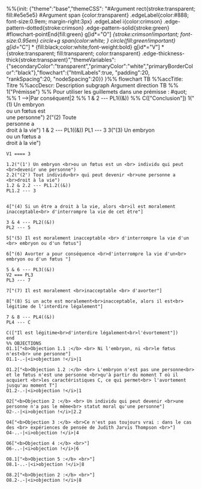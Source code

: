 %%{init: {"theme":"base","themeCSS": "#Argument rect{stroke:transparent; fill:#e5e5e5} #Argument span {color:transparent} .edgeLabel{color:#888; font-size:0.9em; margin-right:3px} .edgeLabel i{color:crimson} .edge-pattern-dotted{stroke:crimson} .edge-pattern-solid{stroke:green} #flowchart-pointEnd{fill:green}  g[id*=\"O\"] *{stroke:crimson!important; font-size:0.95em} circle+g span{color:white; } circle{fill:green!important} g[id*=\"C\"] * {fill:black;color:white;font-weight:bold}  g[id*=\"V\"] * {stroke:transparent; fill:transparent; color:transparent} .edge-thickness-thick{stroke:transparent}","themeVariables":{"secondaryColor":"transparent","primaryColor":"white","primaryBorderColor":"black"},"flowchart":{"htmlLabels":true, "padding":20, "rankSpacing":20, "nodeSpacing":20}} }%%
flowchart TB
    %%accTitle: Titre
    %%accDescr: Description
    subgraph Argument
    direction TB
    %% 1("Prémisse")
    %% Pour utiliser les guillemets dans une prémisse : #quot;
    %% 1 -->|Par conséquent|2
    %% 1 & 2 --- PL1((&))
    %% C(["Conclusion"])
    1("(1) Un embryon <br>ou un fœtus est<br> une personne")
    2("(2) Toute <br>personne a<br> droit à la vie")
    1 & 2 --- PL1((&))
    PL1 --- 3
    3("(3) Un embryon <br>ou un fœtus a <br>droit à la vie")

    V1 ==== 3

    1.2("(1') Un embryon <br>ou un fœtus est un <br> individu qui peut <br>devenir une personne")
    2.2("(2') Tout individu<br> qui peut devenir <br>une personne a <br>droit à la vie")
    1.2 & 2.2 --- PL1.2((&))
    PL1.2 --- 3


    4["(4) Si un être a droit à la vie, alors <br>il est moralement inacceptable<br> d'interrompre la vie de cet être"]

    3 & 4 --- PL2((&))
    PL2 --- 5

    5["(5) Il est moralement inacceptable <br> d'interrompre la vie d'un <br> embryon ou d'un fœtus"]

    6["(6) Avorter a pour conséquence <br>d'interrompre la vie d'un<br> embryon ou d'un fœtus "]

    5 & 6 --- PL3((&))
    V2 === PL3
    PL3 --- 7
    
    7["(7) Il est moralement <br>inacceptable <br> d'avorter"]

    8["(8) Si un acte est moralement<br>inacceptable, alors il est<br> légitime de l'interdire légalement"]

    7 & 8 --- PL4((&))
    PL4 --- C

    C(["Il est légitime<br>d'interdire légalement<br>l'évortement"])
    end
    %% OBJECTIONS
    O1.1["<b>Objection 1.1 :</b> <br> Ni l'embryon, ni <br>le fœtus n'est<br> une personne"]
    O1.1-.-|<i>objection !</i>|1

    O1.2["<b>Objection 1.2 :</b> <br> L'embryon n'est pas une personne<br> et le fœtus n'est une personne <br>qu'à partir du moment T où il acquiert <br>les caractéristiques C, ce qui permet<br> l'avortement jusqu'au moment T"]
    O1.2-.-|<i>objection !</i>|1

    O2["<b>Objection 2 :</b> <br> Un individu qui peut devenir <br>une personne n'a pas le même<br> statut moral qu'une personne"]
    O2-.-|<i>objection !</i>|2.2

    O4["<b>Objection 3 :</b> <br>Ce n'est pas toujours vrai : dans le cas des <br> expériences de pensée de Judith Jarvis Thompson <br>"]
    O4-..-|<i>objection !</i>|4

    O6["<b>Objection 4 :</b> <br>"]
    O6-..-|<i>objection !</i>|6

    O8.1["<b>Objection 5 :</b> <br>"]
    O8.1-..-|<i>objection !</i>|8

    O8.2["<b>Objection 2 :</b> <br>"]
    O8.2-.-|<i>objection !</i>|8

    